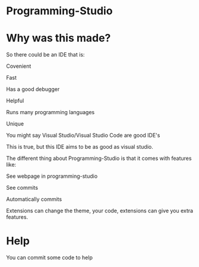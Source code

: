 # Programming-Studio
# Why was this made?
So there could be an IDE that is:

Covenient

Fast

Has a good debugger

Helpful

Runs many programming languages

Unique

You might say Visual Studio/Visual Studio Code are good IDE's

This is true, but this IDE aims to be as good as visual studio.

The different thing about Programming-Studio is that it comes with features like:

See webpage in programming-studio

See commits

Automatically commits

Extensions can change the theme, your code, extensions can give you extra features.
# Help
You can commit some code to help

